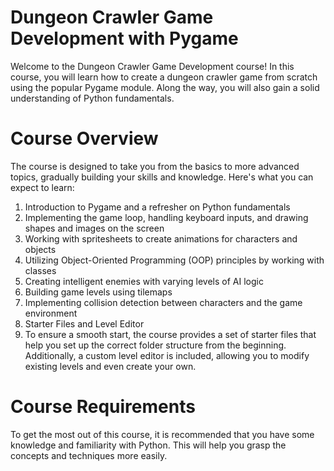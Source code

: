 # Dungeon Crawler Game Development with Pygame
Welcome to the Dungeon Crawler Game Development course! In this course, you will learn how to create a dungeon crawler game from scratch using the popular Pygame module. Along the way, you will also gain a solid understanding of Python fundamentals.

# Course Overview
The course is designed to take you from the basics to more advanced topics, gradually building your skills and knowledge. Here's what you can expect to learn:

1. Introduction to Pygame and a refresher on Python fundamentals
2. Implementing the game loop, handling keyboard inputs, and drawing shapes and images on the screen
3. Working with spritesheets to create animations for characters and objects
4. Utilizing Object-Oriented Programming (OOP) principles by working with classes
5. Creating intelligent enemies with varying levels of AI logic
6. Building game levels using tilemaps
7. Implementing collision detection between characters and the game environment
8. Starter Files and Level Editor
9. To ensure a smooth start, the course provides a set of starter files that help you set up the correct folder structure from the beginning. Additionally, a custom level editor is included, allowing you to modify existing levels and even create your own.

# Course Requirements
To get the most out of this course, it is recommended that you have some knowledge and familiarity with Python. This will help you grasp the concepts and techniques more easily.
